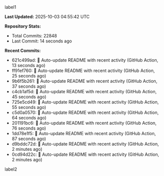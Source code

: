 
label1 
<!-- ACTIVITY_START -->
**Last Updated:** 2025-10-03 04:55:42 UTC

**Repository Stats:**
- Total Commits: 22848
- Last Commit: 14 seconds ago

**Recent Commits:**
- 621c499ad: 🤖 Auto-update README with recent activity (GitHub Action, 13 seconds ago)
- ff91ef760: 🤖 Auto-update README with recent activity (GitHub Action, 25 seconds ago)
- 9b6f5b261: 🤖 Auto-update README with recent activity (GitHub Action, 37 seconds ago)
- c4cb1af5d: 🤖 Auto-update README with recent activity (GitHub Action, 45 seconds ago)
- 725e5cd49: 🤖 Auto-update README with recent activity (GitHub Action, 55 seconds ago)
- c5d0a0570: 🤖 Auto-update README with recent activity (GitHub Action, 64 seconds ago)
- 201191bc6: 🤖 Auto-update README with recent activity (GitHub Action, 76 seconds ago)
- 1dd78e1f5: 🤖 Auto-update README with recent activity (GitHub Action, 87 seconds ago)
- d9bddc72d: 🤖 Auto-update README with recent activity (GitHub Action, 2 minutes ago)
- 0cd94d22c: 🤖 Auto-update README with recent activity (GitHub Action, 2 minutes ago)
<!-- ACTIVITY_END -->

label2
